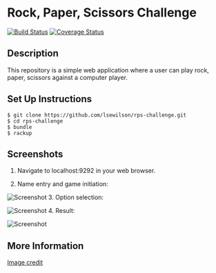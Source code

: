 # Rock, Paper, Scissors Challenge

[![Build Status](https://travis-ci.org/lsewilson/rps-challenge.svg?branch=master)](https://travis-ci.org/lsewilson/rps-challenge)
[![Coverage Status](https://coveralls.io/repos/github/lsewilson/rps-challenge/badge.svg?branch=master)](https://coveralls.io/github/lsewilson/rps-challenge?branch=master)

## Description

This repository is a simple web application where a user can play rock, paper, scissors
against a computer player.

## Set Up Instructions
```
$ git clone https://github.com/lsewilson/rps-challenge.git
$ cd rps-challenge
$ bundle
$ rackup
```
## Screenshots

1. Navigate to localhost:9292 in your web browser.

2. Name entry and game initiation:

  ![Screenshot](http://i.imgur.com/1pWRKpo.png)
3. Option selection:

  ![Screenshot](http://i.imgur.com/0CCtZZQ.png)
4. Result:

  ![Screenshot](http://i.imgur.com/D0qk5lf.png)

## More Information

[Image credit](http://thegenome.deviantart.com/)
